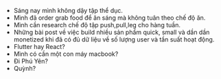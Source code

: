- Sáng nay mình không dậy tập thể dục.
- Mình đã order grab food để ăn sáng mà không tuân theo chế độ ăn.
- Mình cần research chế độ tập push,pull,leg cho hàng tuần.
- Những bài post về việc build nhiều sản phẩm quick, small và dần dần monetized khi đã có đủ dữ liệu về số lượng user và tần suất hoạt động.
- Flutter hay React?
- Mình có cần một con máy macbook?
- Đi Phú Yên?
- Quỳnh?